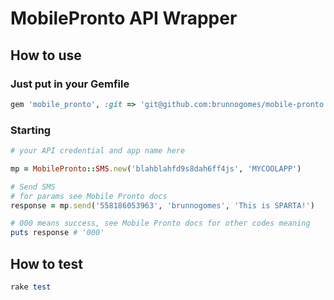 # MobilePronto API Wrapper

## How to use

### Just put in your Gemfile

```ruby
gem 'mobile_pronto', :git => 'git@github.com:brunnogomes/mobile-pronto.git'
```

### Starting

```ruby
# your API credential and app name here

mp = MobilePronto::SMS.new('blahblahfd9s8dah6ff4js', 'MYCOOLAPP')

# Send SMS
# for params see Mobile Pronto docs
response = mp.send('558186053963', 'brunnogomes', 'This is SPARTA!')

# 000 means success, see Mobile Pronto docs for other codes meaning
puts response # '000'

```

## How to test

```ruby
rake test
```
